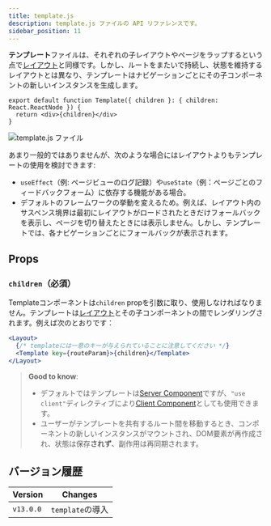 ```yaml
---
title: template.js
description: template.js ファイルの API リファレンスです。
sidebar_position: 11
---
```


**テンプレート**ファイルは、それぞれの子レイアウトやページをラップするという点で[レイアウト](/docs/app-router/building-your-application/routing/pages-and-layouts#レイアウト)と同様です。しかし、ルートをまたいで持続し、状態を維持するレイアウトとは異なり、テンプレートはナビゲーションごとにその子コンポーネントの新しいインスタンスを生成します。

```tsx title="app/template.tsx"
export default function Template({ children }: { children: React.ReactNode }) {
  return <div>{children}</div>
}
```

![template.js ファイル](../../assets/template-special-file.avif)

あまり一般的ではありませんが、次のような場合にはレイアウトよりもテンプレートの使用を検討できます:

- `useEffect`（例: ページビューのログ記録）や`useState`（例：ページごとのフィードバックフォーム）に依存する機能がある場合。
- デフォルトのフレームワークの挙動を変えるため。例えば、レイアウト内のサスペンス境界は最初にレイアウトがロードされたときだけフォールバックを表示し、ページを切り替えたときには表示しません。しかし、テンプレートでは、各ナビゲーションごとにフォールバックが表示されます。

## Props

### `children`（必須）

Templateコンポーネントは`children` propを引数に取り、使用しなければなりません。テンプレートは[レイアウト](/docs/app-router/api-reference/file-conventions/layout)とその子コンポーネントの間でレンダリングされます。例えば次のとおりです：

```jsx title="Output"
<Layout>
  {/* templateには一意のキーが与えられていることに注意してください */}
  <Template key={routeParam}>{children}</Template>
</Layout>
```

> **Good to know**:
>
> - デフォルトではテンプレートは[Server Component](/docs/app-router/building-your-application/rendering/server-components)ですが、`"use client"`ディレクティブにより[Client Component](/docs/app-router/building-your-application/rendering/client-components)としても使用できます。
> - ユーザーがテンプレートを共有するルート間を移動するとき、コンポーネントの新しいインスタンスがマウントされ、DOM要素が再作成され、状態は保存**されず**、副作用は再同期されます。

## バージョン履歴

| Version   | Changes          |
| --------- | ---------------- |
| `v13.0.0` | `template`の導入 |
